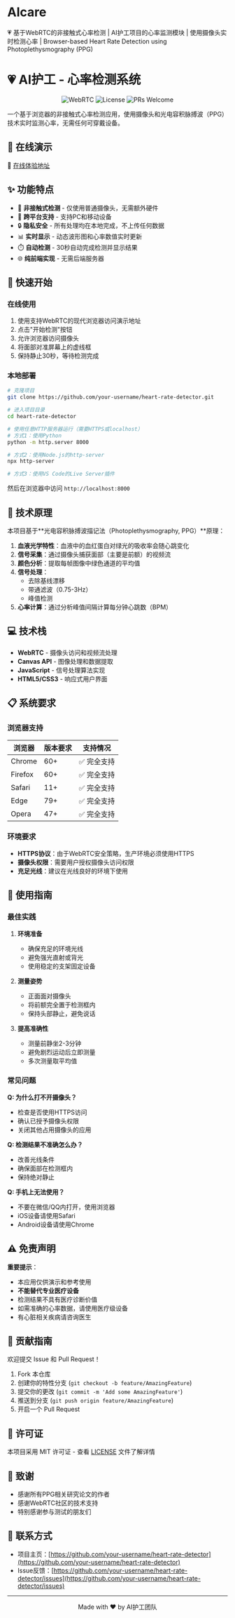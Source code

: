 # AIcare
💗 基于WebRTC的非接触式心率检测 | AI护工项目的心率监测模块 | 使用摄像头实时检测心率 | Browser-based Heart Rate Detection using Photoplethysmography (PPG)
# 💗 AI护工 - 心率检测系统

<p align="center">
  <img src="https://img.shields.io/badge/WebRTC-Enabled-brightgreen" alt="WebRTC">
  <img src="https://img.shields.io/badge/License-MIT-blue.svg" alt="License">
  <img src="https://img.shields.io/badge/PRs-Welcome-brightgreen.svg" alt="PRs Welcome">
</p>

一个基于浏览器的非接触式心率检测应用，使用摄像头和光电容积脉搏波（PPG）技术实时监测心率，无需任何可穿戴设备。

## 🌟 在线演示

🔗 [在线体验地址](https://ARplus.github.io/heart-rate-detector/)

## ✨ 功能特点

- 🎥 **非接触式检测** - 仅使用普通摄像头，无需额外硬件
- 📱 **跨平台支持** - 支持PC和移动设备
- 🔒 **隐私安全** - 所有处理均在本地完成，不上传任何数据
- 📊 **实时显示** - 动态波形图和心率数值实时更新
- ⏱️ **自动检测** - 30秒自动完成检测并显示结果
- 🌐 **纯前端实现** - 无需后端服务器

## 🚀 快速开始

### 在线使用

1. 使用支持WebRTC的现代浏览器访问演示地址
2. 点击"开始检测"按钮
3. 允许浏览器访问摄像头
4. 将面部对准屏幕上的虚线框
5. 保持静止30秒，等待检测完成

### 本地部署

```bash
# 克隆项目
git clone https://github.com/your-username/heart-rate-detector.git

# 进入项目目录
cd heart-rate-detector

# 使用任意HTTP服务器运行（需要HTTPS或localhost）
# 方式1：使用Python
python -m http.server 8000

# 方式2：使用Node.js的http-server
npx http-server

# 方式3：使用VS Code的Live Server插件
```

然后在浏览器中访问 `http://localhost:8000`

## 🔬 技术原理

本项目基于**光电容积脉搏波描记法（Photoplethysmography, PPG）**原理：

1. **血液光学特性**：血液中的血红蛋白对绿光的吸收率会随心跳变化
2. **信号采集**：通过摄像头捕获面部（主要是前额）的视频流
3. **颜色分析**：提取每帧图像中绿色通道的平均值
4. **信号处理**：
   - 去除基线漂移
   - 带通滤波（0.75-3Hz）
   - 峰值检测
5. **心率计算**：通过分析峰值间隔计算每分钟心跳数（BPM）

## 💻 技术栈

- **WebRTC** - 摄像头访问和视频流处理
- **Canvas API** - 图像处理和数据提取
- **JavaScript** - 信号处理算法实现
- **HTML5/CSS3** - 响应式用户界面

## 📋 系统要求

### 浏览器支持

| 浏览器 | 版本要求 | 支持情况 |
|--------|---------|----------|
| Chrome | 60+ | ✅ 完全支持 |
| Firefox | 60+ | ✅ 完全支持 |
| Safari | 11+ | ✅ 完全支持 |
| Edge | 79+ | ✅ 完全支持 |
| Opera | 47+ | ✅ 完全支持 |

### 环境要求

- **HTTPS协议**：由于WebRTC安全策略，生产环境必须使用HTTPS
- **摄像头权限**：需要用户授权摄像头访问权限
- **充足光线**：建议在光线良好的环境下使用

## 📖 使用指南

### 最佳实践

1. **环境准备**
   - 确保充足的环境光线
   - 避免强光直射或背光
   - 使用稳定的支架固定设备

2. **测量姿势**
   - 正面面对摄像头
   - 将前额完全置于检测框内
   - 保持头部静止，避免说话

3. **提高准确性**
   - 测量前静坐2-3分钟
   - 避免剧烈运动后立即测量
   - 多次测量取平均值

### 常见问题

**Q: 为什么打不开摄像头？**
- 检查是否使用HTTPS访问
- 确认已授予摄像头权限
- 关闭其他占用摄像头的应用

**Q: 检测结果不准确怎么办？**
- 改善光线条件
- 确保面部在检测框内
- 保持绝对静止

**Q: 手机上无法使用？**
- 不要在微信/QQ内打开，使用浏览器
- iOS设备请使用Safari
- Android设备请使用Chrome

## ⚠️ 免责声明

**重要提示**：
- 本应用仅供演示和参考使用
- **不能替代专业医疗设备**
- 检测结果不具有医疗诊断价值
- 如需准确的心率数据，请使用医疗级设备
- 有心脏相关疾病请咨询医生

## 🤝 贡献指南

欢迎提交 Issue 和 Pull Request！

1. Fork 本仓库
2. 创建你的特性分支 (`git checkout -b feature/AmazingFeature`)
3. 提交你的更改 (`git commit -m 'Add some AmazingFeature'`)
4. 推送到分支 (`git push origin feature/AmazingFeature`)
5. 开启一个 Pull Request

## 📝 许可证

本项目采用 MIT 许可证 - 查看 [LICENSE](LICENSE) 文件了解详情

## 🙏 致谢

- 感谢所有PPG相关研究论文的作者
- 感谢WebRTC社区的技术支持
- 特别感谢参与测试的朋友们

## 📧 联系方式

- 项目主页：[https://github.com/your-username/heart-rate-detector](https://github.com/your-username/heart-rate-detector)
- Issue反馈：[https://github.com/your-username/heart-rate-detector/issues](https://github.com/your-username/heart-rate-detector/issues)

---

<p align="center">
  Made with ❤️ by AI护工团队
</p>
